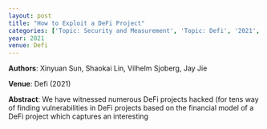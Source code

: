 ```yaml
---
layout: post
title: "How to Exploit a DeFi Project"
categories: ['Topic: Security and Measurement', 'Topic: Defi', '2021', 'Venue: Defi']
year: 2021
venue: Defi
---
```

**Authors**: Xinyuan Sun, Shaokai Lin, Vilhelm Sjoberg, Jay Jie

**Venue**: Defi (2021)

**Abstract**: We have witnessed numerous DeFi projects hacked (for tens  way of finding vulnerabilities  in DeFi projects based on  the financial model of a DeFi project which captures an interesting
